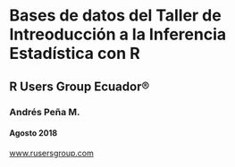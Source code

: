 # Bases de datos del Taller de Intreoducción a la Inferencia Estadística con R

## R Users Group Ecuador®

### Andrés Peña M.

#### Agosto 2018

www.rusersgroup.com
